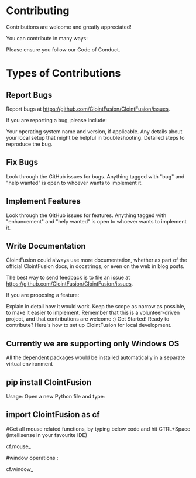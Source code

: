 # Contributing
Contributions are welcome and greatly appreciated!

You can contribute in many ways:

Please ensure you follow our Code of Conduct.

# Types of Contributions

## Report Bugs
Report bugs at https://github.com/ClointFusion/ClointFusion/issues.

If you are reporting a bug, please include:

Your operating system name and version, if applicable.
Any details about your local setup that might be helpful in troubleshooting.
Detailed steps to reproduce the bug.

## Fix Bugs
Look through the GitHub issues for bugs. Anything tagged with "bug" and "help wanted" is open to whoever wants to implement it.

## Implement Features
Look through the GitHub issues for features. Anything tagged with "enhancement" and "help wanted" is open to whoever wants to implement it.

## Write Documentation
ClointFusion could always use more documentation, whether as part of the official ClointFusion docs, in docstrings, or even on the web in blog posts.

The best way to send feedback is to file an issue at https://github.com/ClointFusion/ClointFusion/issues.

If you are proposing a feature:

Explain in detail how it would work.
Keep the scope as narrow as possible, to make it easier to implement.
Remember that this is a volunteer-driven project, and that contributions are welcome :)
Get Started!
Ready to contribute? Here's how to set up ClointFusion for local development.

## Currently we are supporting only Windows OS

All the dependent packages would be installed automatically in a separate virtual environment

## pip install ClointFusion

Usage: Open a new Python file and type:

## import ClointFusion as cf

#Get all mouse related functions, by typing below code and hit CTRL+Space (intellisense in your favourite IDE)

cf.mouse_

#window operations :

cf.window_
